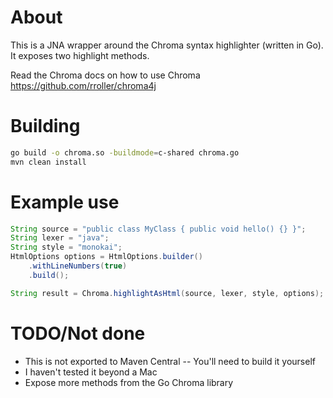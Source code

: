 # About
This is a JNA wrapper around the Chroma syntax highlighter (written in Go). It exposes two highlight methods.

Read the Chroma docs on how to use Chroma https://github.com/rroller/chroma4j

# Building
```bash
go build -o chroma.so -buildmode=c-shared chroma.go
mvn clean install
```
# Example use
```java
String source = "public class MyClass { public void hello() {} }";
String lexer = "java";
String style = "monokai";
HtmlOptions options = HtmlOptions.builder()
	.withLineNumbers(true)
	.build();

String result = Chroma.highlightAsHtml(source, lexer, style, options);
```

# TODO/Not done
* This is not exported to Maven Central -- You'll need to build it yourself
* I haven't tested it beyond a Mac
* Expose more methods from the Go Chroma library
